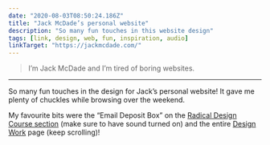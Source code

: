 ```yaml
---
date: "2020-08-03T08:50:24.186Z"
title: "Jack McDade’s personal website"
description: "So many fun touches in this website design"
tags: [link, design, web, fun, inspiration, audio]
linkTarget: "https://jackmcdade.com/"
---
```

> I’m Jack McDade and I’m tired of boring websites.
---

So many fun touches in the design for Jack’s personal website! It gave me plenty of chuckles while browsing over the weekend.

My favourite bits were the “Email Deposit Box” on the [Radical Design Course section](https://radicaldesigncourse.com/) (make sure to have sound turned on) and the entire [Design Work](https://jackmcdade.com/design) page (keep scrolling)!
